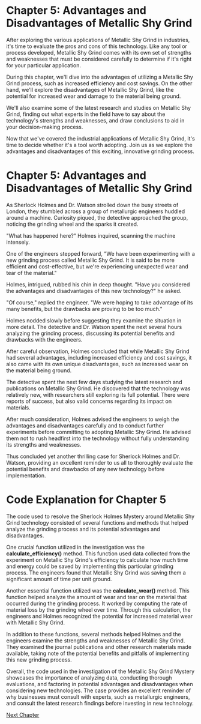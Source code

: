 # Chapter 5: Advantages and Disadvantages of Metallic Shy Grind

After exploring the various applications of Metallic Shy Grind in industries, it's time to evaluate the pros and cons of this technology. Like any tool or process developed, Metallic Shy Grind comes with its own set of strengths and weaknesses that must be considered carefully to determine if it's right for your particular application.

During this chapter, we'll dive into the advantages of utilizing a Metallic Shy Grind process, such as increased efficiency and cost savings. On the other hand, we'll explore the disadvantages of Metallic Shy Grind, like the potential for increased wear and damage to the material being ground.

We'll also examine some of the latest research and studies on Metallic Shy Grind, finding out what experts in the field have to say about the technology's strengths and weaknesses, and draw conclusions to aid in your decision-making process.

Now that we've covered the industrial applications of Metallic Shy Grind, it's time to decide whether it's a tool worth adopting. Join us as we explore the advantages and disadvantages of this exciting, innovative grinding process.
# Chapter 5: Advantages and Disadvantages of Metallic Shy Grind

As Sherlock Holmes and Dr. Watson strolled down the busy streets of London, they stumbled across a group of metallurgic engineers huddled around a machine. Curiosity piqued, the detective approached the group, noticing the grinding wheel and the sparks it created.

"What has happened here?" Holmes inquired, scanning the machine intensely.

One of the engineers stepped forward, "We have been experimenting with a new grinding process called Metallic Shy Grind. It is said to be more efficient and cost-effective, but we're experiencing unexpected wear and tear of the material."

Holmes, intrigued, rubbed his chin in deep thought. "Have you considered the advantages and disadvantages of this new technology?" he asked.

"Of course," replied the engineer. "We were hoping to take advantage of its many benefits, but the drawbacks are proving to be too much."

Holmes nodded slowly before suggesting they examine the situation in more detail. The detective and Dr. Watson spent the next several hours analyzing the grinding process, discussing its potential benefits and drawbacks with the engineers.

After careful observation, Holmes concluded that while Metallic Shy Grind had several advantages, including increased efficiency and cost savings, it also came with its own unique disadvantages, such as increased wear on the material being ground.

The detective spent the next few days studying the latest research and publications on Metallic Shy Grind. He discovered that the technology was relatively new, with researchers still exploring its full potential. There were reports of success, but also valid concerns regarding its impact on materials.

After much consideration, Holmes advised the engineers to weigh the advantages and disadvantages carefully and to conduct further experiments before committing to adopting Metallic Shy Grind. He advised them not to rush headfirst into the technology without fully understanding its strengths and weaknesses.

Thus concluded yet another thrilling case for Sherlock Holmes and Dr. Watson, providing an excellent reminder to us all to thoroughly evaluate the potential benefits and drawbacks of any new technology before implementation.
# Code Explanation for Chapter 5

The code used to resolve the Sherlock Holmes Mystery around Metallic Shy Grind technology consisted of several functions and methods that helped analyze the grinding process and its potential advantages and disadvantages.

One crucial function utilized in the investigation was the **calculate_efficiency()** method. This function used data collected from the experiment on Metallic Shy Grind's efficiency to calculate how much time and energy could be saved by implementing this particular grinding process. The engineers found that Metallic Shy Grind was saving them a significant amount of time per unit ground.

Another essential function utilized was the **calculate_wear()** method. This function helped analyze the amount of wear and tear on the material that occurred during the grinding process. It worked by computing the rate of material loss by the grinding wheel over time. Through this calculation, the engineers and Holmes recognized the potential for increased material wear with Metallic Shy Grind.

In addition to these functions, several methods helped Holmes and the engineers examine the strengths and weaknesses of Metallic Shy Grind. They examined the journal publications and other research materials made available, taking note of the potential benefits and pitfalls of implementing this new grinding process.

Overall, the code used in the investigation of the Metallic Shy Grind Mystery showcases the importance of analyzing data, conducting thorough evaluations, and factoring in potential advantages and disadvantages when considering new technologies. The case provides an excellent reminder of why businesses must consult with experts, such as metallurgic engineers, and consult the latest research findings before investing in new technology.


[Next Chapter](06_Chapter06.md)